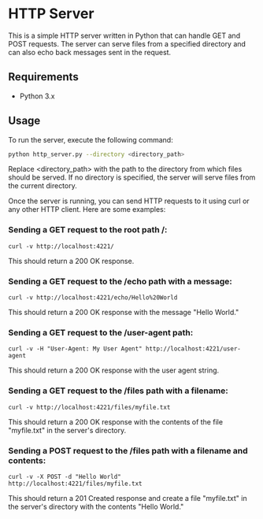 # HTTP Server

This is a simple HTTP server written in Python that can handle GET and POST requests. The server can serve files from a specified directory and can also echo back messages sent in the request.

## Requirements

- Python 3.x

## Usage

To run the server, execute the following command:

```bash
python http_server.py --directory <directory_path>
```
Replace <directory_path> with the path to the directory from which files should be served. If no directory is specified, the server will serve files from the current directory.

Once the server is running, you can send HTTP requests to it using curl or any other HTTP client. Here are some examples:


### Sending a GET request to the root path /:
```
curl -v http://localhost:4221/
```

This should return a 200 OK response.

### Sending a GET request to the /echo path with a message:
```
curl -v http://localhost:4221/echo/Hello%20World
```

This should return a 200 OK response with the message "Hello World."

### Sending a GET request to the /user-agent path:
```
curl -v -H "User-Agent: My User Agent" http://localhost:4221/user-agent
```

This should return a 200 OK response with the user agent string.

### Sending a GET request to the /files path with a filename:
```
curl -v http://localhost:4221/files/myfile.txt
```

This should return a 200 OK response with the contents of the file "myfile.txt" in the server's directory.

### Sending a POST request to the /files path with a filename and contents:
```
curl -v -X POST -d "Hello World" http://localhost:4221/files/myfile.txt
```

This should return a 201 Created response and create a file "myfile.txt" in the server's directory with the contents "Hello World."
